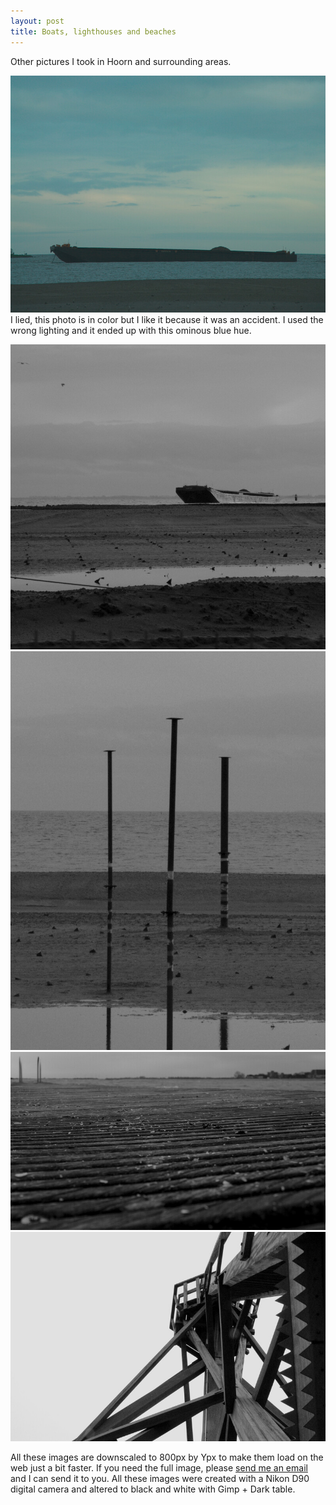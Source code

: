 ```yaml
---
layout: post
title: Boats, lighthouses and beaches
---
```


Other pictures I took in Hoorn and surrounding areas.

![boat](/img/3/1.jpg)
I lied, this photo is in color but I like it because it was an accident. I used the wrong lighting and it ended up with this ominous blue hue.

![boat2](/img/3/2.jpg)
![sticks](/img/3/3.jpg)
![riser](/img/3/4.jpg)
![lighthouse](/img/3/6.jpg)

All these images are downscaled to 800px by Ypx to make them load on the web just a bit faster. If you need the full image, please [send me an email](/about) and I can send it to you. All these images were created with a Nikon D90 digital camera and altered to black and white with Gimp + Dark table.
